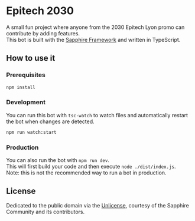 # Epitech 2030 

A small fun project where anyone from the 2030 Epitech Lyon promo can
contribute by adding features.\
This bot is built with the [Sapphire
Framework](https://github.com/sapphiredev/framework) and written in
TypeScript.

## How to use it

### Prerequisites

``` sh
npm install
```

### Development

You can run this bot with `tsc-watch` to watch files and automatically
restart the bot when changes are detected.

``` sh
npm run watch:start
```

### Production

You can also run the bot with `npm run dev`.\
This will first build your code and then execute
`node ./dist/index.js`.\
Note: this is not the recommended way to run a bot in production.

## License

Dedicated to the public domain via the
[Unlicense](https://github.com/sapphiredev/examples/blob/main/LICENSE.md),
courtesy of the Sapphire Community and its contributors.
